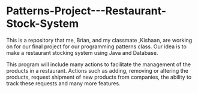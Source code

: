 # Patterns-Project---Restaurant-Stock-System
This is a repository that me, Brian, and my classmate ,Kishaan, are working on for our final project for our programming patterns class. Our idea is to make a restaurant stocking system using Java and Database.

This program will include many actions to facilitate the management of the products in a restaurant. Actions such as adding, removing or altering the products, request shipment of new products from companies, the ability to track these requests and many more features.
